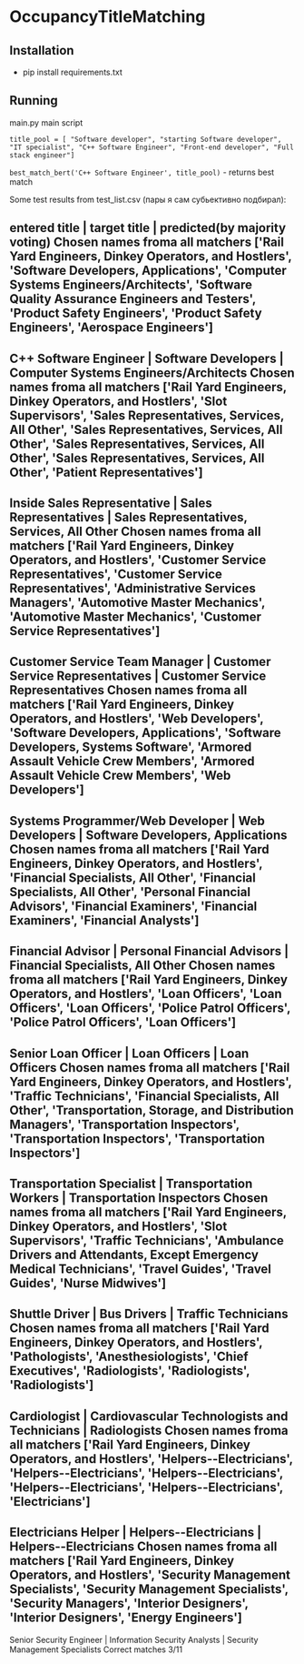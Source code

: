 # OccupancyTitleMatching

## Installation

- pip install requirements.txt


## Running
main.py main script 

`title_pool = [ "Software developer",
    "starting Software developer",
    "IT specialist",
    "C++ Software Engineer",
    "Front-end developer",
    "Full stack engineer"]`
    
    
`best_match_bert('C++ Software Engineer', title_pool)` - returns best match


Some test results from test_list.csv (пары я сам субьективно подбирал):

entered title    |            target title               |            predicted(by majority voting)
Chosen names froma all matchers
 ['Rail Yard Engineers, Dinkey Operators, and Hostlers', 'Software Developers, Applications', 'Computer Systems Engineers/Architects', 'Software Quality Assurance Engineers and Testers', 'Product Safety Engineers', 'Product Safety Engineers', 'Aerospace Engineers']
------------------------------
C++ Software Engineer |  Software Developers |  Computer Systems Engineers/Architects
Chosen names froma all matchers
 ['Rail Yard Engineers, Dinkey Operators, and Hostlers', 'Slot Supervisors', 'Sales Representatives, Services, All Other', 'Sales Representatives, Services, All Other', 'Sales Representatives, Services, All Other', 'Sales Representatives, Services, All Other', 'Patient Representatives']
------------------------------
Inside Sales Representative |  Sales Representatives |  Sales Representatives, Services, All Other
Chosen names froma all matchers
 ['Rail Yard Engineers, Dinkey Operators, and Hostlers', 'Customer Service Representatives', 'Customer Service Representatives', 'Administrative Services Managers', 'Automotive Master Mechanics', 'Automotive Master Mechanics', 'Customer Service Representatives']
------------------------------
Customer Service Team Manager |  Customer Service Representatives |  Customer Service Representatives
Chosen names froma all matchers
 ['Rail Yard Engineers, Dinkey Operators, and Hostlers', 'Web Developers', 'Software Developers, Applications', 'Software Developers, Systems Software', 'Armored Assault Vehicle Crew Members', 'Armored Assault Vehicle Crew Members', 'Web Developers']
------------------------------
Systems Programmer/Web Developer |  Web Developers |  Software Developers, Applications
Chosen names froma all matchers 
 ['Rail Yard Engineers, Dinkey Operators, and Hostlers', 'Financial Specialists, All Other', 'Financial Specialists, All Other', 'Personal Financial Advisors', 'Financial Examiners', 'Financial Examiners', 'Financial Analysts']
------------------------------
Financial Advisor |  Personal Financial Advisors |  Financial Specialists, All Other
Chosen names froma all matchers
 ['Rail Yard Engineers, Dinkey Operators, and Hostlers', 'Loan Officers', 'Loan Officers', 'Loan Officers', 'Police Patrol Officers', 'Police Patrol Officers', 'Loan Officers']
------------------------------
Senior Loan Officer |  Loan Officers |  Loan Officers
Chosen names froma all matchers
 ['Rail Yard Engineers, Dinkey Operators, and Hostlers', 'Traffic Technicians', 'Financial Specialists, All Other', 'Transportation, Storage, and Distribution Managers', 'Transportation Inspectors', 'Transportation Inspectors', 'Transportation Inspectors']
------------------------------
Transportation Specialist |  Transportation Workers |  Transportation Inspectors
Chosen names froma all matchers 
 ['Rail Yard Engineers, Dinkey Operators, and Hostlers', 'Slot Supervisors', 'Traffic Technicians', 'Ambulance Drivers and Attendants, Except Emergency Medical Technicians', 'Travel Guides', 'Travel Guides', 'Nurse Midwives']
------------------------------
Shuttle Driver |  Bus Drivers |  Traffic Technicians
Chosen names froma all matchers
 ['Rail Yard Engineers, Dinkey Operators, and Hostlers', 'Pathologists', 'Anesthesiologists', 'Chief Executives', 'Radiologists', 'Radiologists', 'Radiologists']
------------------------------
Cardiologist |  Cardiovascular Technologists and Technicians |  Radiologists
Chosen names froma all matchers
 ['Rail Yard Engineers, Dinkey Operators, and Hostlers', 'Helpers--Electricians', 'Helpers--Electricians', 'Helpers--Electricians', 'Helpers--Electricians', 'Helpers--Electricians', 'Electricians']
------------------------------
Electricians Helper |  Helpers--Electricians |  Helpers--Electricians
Chosen names froma all matchers
 ['Rail Yard Engineers, Dinkey Operators, and Hostlers', 'Security Management Specialists', 'Security Management Specialists', 'Security Managers', 'Interior Designers', 'Interior Designers', 'Energy Engineers']
------------------------------
Senior Security Engineer |  Information Security Analysts |  Security Management Specialists
Correct matches 3/11
